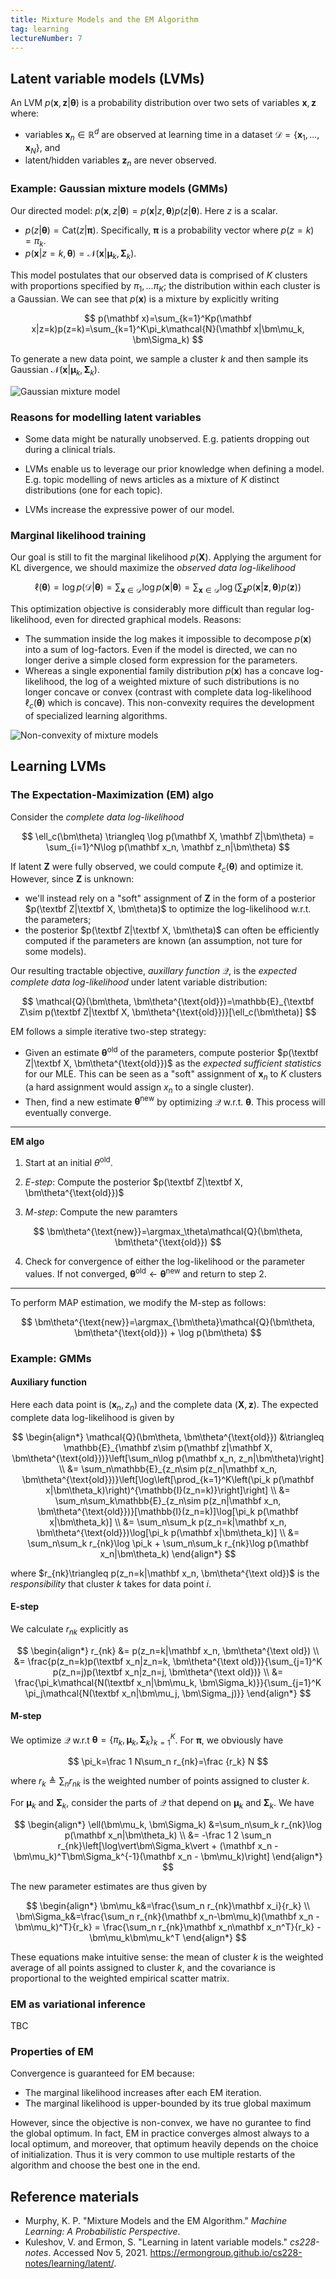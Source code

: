 ```yaml
---
title: Mixture Models and the EM Algorithm
tag: learning
lectureNumber: 7
---
```


## Latent variable models (LVMs)

An LVM $p(\mathbf x, \mathbf z|\bm\theta)$ is a probability distribution over two sets of variables $\mathbf x, \mathbf z$ where:

- variables $\mathbf x_n\in\mathbb{R}^d$ are observed at learning time in a dataset $\mathcal{D}=\{\mathbf x_1, ..., \mathbf x_N\}$, and
- latent/hidden variables $\mathbf z_n$ are never observed.

### Example: Gaussian mixture models (GMMs)

Our directed model: $p(\mathbf x, z|\bm\theta)=p(\mathbf x|z, \bm\theta)p(z|\bm\theta)$. Here $z$ is a scalar.

- $p(z|\bm\theta)=\text{Cat}(z|\bm\pi)$. Specifically, $\bm\pi$ is a probability vector where $p(z=k)=\pi_k$.
- $p(\mathbf x|z=k, \bm\theta)=\mathcal{N}(\mathbf x|\bm\mu_k, \bm\Sigma_k)$.

This model postulates that our observed data is comprised of $K$ clusters with proportions specified by $\pi_1, ...\pi_K$; the distribution within each cluster is a Gaussian. We can see that $p(\mathbf x)$ is a mixture by explicitly writing

$$
p(\mathbf x)=\sum_{k=1}^Kp(\mathbf x|z=k)p(z=k)=\sum_{k=1}^K\pi_k\mathcal{N}(\mathbf x|\bm\mu_k, \bm\Sigma_k)
$$

To generate a new data point, we sample a cluster $k$ and then sample its Gaussian $\mathcal{N}(\mathbf x|\bm\mu_k, \bm\Sigma_k)$.

![Gaussian mixture model](gmm.png)

### Reasons for modelling latent variables

- Some data might be naturally unobserved. E.g. patients dropping out during a clinical trials.

- LVMs enable us to leverage our prior knowledge when defining a model. E.g. topic modelling of news articles as a mixture of $K$ distinct distributions (one for each topic).

- LVMs increase the expressive power of our model.

### Marginal likelihood training

Our goal is still to fit the marginal likelihood $p(\mathbf X)$. Applying the argument for KL divergence, we should maximize the _observed data log-likelihood_

$$
\ell(\bm\theta)=\log p(\mathcal D|\bm\theta)=\sum_{\mathbf x\in \mathcal D}\log p(\mathbf x|\bm\theta)=\sum_{\mathbf x\in \mathcal D}\log\left(\sum_{\mathbf z} p(\mathbf x|\mathbf z, \bm\theta)p(\mathbf z)\right)
$$

This optimization objective is considerably more difficult than regular log-likelihood, even for directed graphical models. Reasons:

- The summation inside the log makes it impossible to decompose $p(\mathbf x)$ into a sum of log-factors. Even if the model is directed, we can no longer derive a simple closed form expression for the parameters.
- Whereas a single exponential family distribution $p(\mathbf x)$ has a concave log-likelihood, the log of a weighted mixture of such distributions is no longer concave or convex (contrast with complete data log-likelihood $\ell_c(\bm\theta)$ which is concave). This non-convexity requires the development of specialized learning algorithms.

![Non-convexity of mixture models](mixture-nonconvex.png)

## Learning LVMs

### The Expectation-Maximization (EM) algo

Consider the _complete data log-likelihood_

$$
\ell_c(\bm\theta)
\triangleq \log p(\mathbf X, \mathbf Z|\bm\theta)
= \sum_{i=1}^N\log p(\mathbf x_n, \mathbf z_n|\bm\theta)
$$

If latent $\mathbf Z$ were fully observed, we could compute $\ell_c(\bm\theta)$ and optimize it. However, since $\mathbf Z$ is unknown:

- we'll instead rely on a "soft" assignment of $\mathbf Z$ in the form of a posterior $p(\textbf Z|\textbf X, \bm\theta)$ to optimize the log-likelihood w.r.t. the parameters;
- the posterior $p(\textbf Z|\textbf X, \bm\theta)$ can often be efficiently computed if the parameters are known (an assumption, not ture for some models).

Our resulting tractable objective, _auxillary function_ $\mathcal Q$, is the _expected complete data log-likelihood_ under latent variable distribution:

$$
\mathcal{Q}(\bm\theta, \bm\theta^{\text{old}})=\mathbb{E}_{\textbf Z\sim p(\textbf Z|\textbf X, \bm\theta^{\text{old}})}[\ell_c(\bm\theta)]
$$

EM follows a simple iterative two-step strategy:

- Given an estimate $\bm\theta^{\text{old}}$ of the parameters, compute posterior $p(\textbf Z|\textbf X, \bm\theta^{\text{old}})$ as the _expected sufficient statistics_ for our MLE. This can be seen as a "soft" assignment of $\mathbf x_n$ to $K$ clusters (a hard assignment would assign $x_n$ to a single cluster).
- Then, find a new estimate $\bm\theta^{\text{new}}$ by optimizing $\mathcal{Q}$ w.r.t. $\bm\theta$. This process will eventually converge.

---

**EM algo**

1. Start at an initial $\theta^{\text{old}}$.

2. _E-step_: Compute the posterior $p(\textbf Z|\textbf X, \bm\theta^{\text{old}})$

3. _M-step_: Compute the new paramters

$$
\bm\theta^{\text{new}}=\argmax_\theta\mathcal{Q}(\bm\theta, \bm\theta^{\text{old}})
$$

4. Check for convergence of either the log-likelihood or the parameter values. If not converged, $\bm\theta^{\text{old}}\leftarrow\bm\theta^{\text{new}}$ and return to step 2.

---

To perform MAP estimation, we modify the M-step as follows:

$$
\bm\theta^{\text{new}}=\argmax_{\bm\theta}\mathcal{Q}(\bm\theta, \bm\theta^{\text{old}}) + \log p(\bm\theta)
$$

### Example: GMMs

#### Auxiliary function

Here each data point is $(\mathbf x_n, z_n)$ and the complete data $(\mathbf X, \mathbf z)$. The expected complete data log-likelihood is given by

$$
\begin{align*}
\mathcal{Q}(\bm\theta, \bm\theta^{\text{old}})
&\triangleq \mathbb{E}_{\mathbf z\sim p(\mathbf z|\mathbf X, \bm\theta^{\text{old}})}\left[\sum_n\log p(\mathbf x_n, z_n|\bm\theta)\right] \\
&= \sum_n\mathbb{E}_{z_n\sim p(z_n|\mathbf x_n, \bm\theta^{\text{old}})}\left[\log\left[\prod_{k=1}^K\left(\pi_k p(\mathbf x|\bm\theta_k)\right)^{\mathbb{I}(z_n=k)}\right]\right] \\
&= \sum_n\sum_k\mathbb{E}_{z_n\sim p(z_n|\mathbf x_n, \bm\theta^{\text{old}})}[\mathbb{I}(z_n=k)]\log[\pi_k p(\mathbf x|\bm\theta_k)] \\
&= \sum_n\sum_k p(z_n=k|\mathbf x_n, \bm\theta^{\text{old}})\log[\pi_k p(\mathbf x|\bm\theta_k)] \\
&= \sum_n\sum_k r_{nk}\log \pi_k + \sum_n\sum_k r_{nk}\log p(\mathbf x_n|\bm\theta_k)
\end{align*}
$$

where $r_{nk}\triangleq p(z_n=k|\mathbf x_n, \bm\theta^{\text old})$ is the _responsibility_ that cluster _k_ takes for data point $i$.

#### E-step

We calculate $r_{nk}$ explicitly as

$$
\begin{align*}
r_{nk}
&= p(z_n=k|\mathbf x_n, \bm\theta^{\text old}) \\
&= \frac{p(z_n=k)p(\textbf x_n|z_n=k, \bm\theta^{\text old})}{\sum_{j=1}^K p(z_n=j)p(\textbf x_n|z_n=j, \bm\theta^{\text old})} \\
&= \frac{\pi_k\mathcal{N(\textbf x_n|\bm\mu_k, \bm\Sigma_k)}}{\sum_{j=1}^K \pi_j\mathcal{N(\textbf x_n|\bm\mu_j, \bm\Sigma_j)}}
\end{align*}
$$

#### M-step

We optimize $\mathcal{Q}$ w.r.t $\bm\theta=\{\pi_k, \bm\mu_k, \bm\Sigma_k\}_{k=1}^K$. For $\bm\pi$, we obviously have

$$
\pi_k=\frac 1 N\sum_n r_{nk}=\frac {r_k} N
$$

where $r_k\triangleq \sum_n r_{nk}$ is the weighted number of points assigned to cluster $k$.

For $\bm\mu_k$ and $\bm\Sigma_k$, consider the parts of $\mathcal{Q}$ that depend on $\bm\mu_k$ and $\bm\Sigma_k$. We have

$$
\begin{align*}
\ell(\bm\mu_k, \bm\Sigma_k)
&=\sum_n\sum_k r_{nk}\log p(\mathbf x_n|\bm\theta_k) \\
&= -\frac 1 2 \sum_n r_{nk}\left[\log\vert\bm\Sigma_k\vert + (\mathbf x_n - \bm\mu_k)^T\bm\Sigma_k^{-1}(\mathbf x_n - \bm\mu_k)\right]
\end{align*}
$$

The new parameter estimates are thus given by

$$
\begin{align*}
\bm\mu_k&=\frac{\sum_n r_{nk}\mathbf x_i}{r_k} \\
\bm\Sigma_k&=\frac{\sum_n r_{nk}(\mathbf x_n-\bm\mu_k)(\mathbf x_n - \bm\mu_k)^T}{r_k} = \frac{\sum_n r_{nk}\mathbf x_n\mathbf x_n^T}{r_k} - \bm\mu_k\bm\mu_k^T
\end{align*}
$$

These equations make intuitive sense: the mean of cluster $k$ is the weighted average of all points assigned to cluster $k$, and the covariance is proportional to the weighted empirical scatter matrix.

### EM as variational inference

TBC

### Properties of EM

Convergence is guaranteed for EM because:

- The marginal likelihood increases after each EM iteration.
- The marginal likelihood is upper-bounded by its true global maximum

However, since the objective is non-convex, we have no gurantee to find the global optimum. In fact, EM in practice converges almost always to a local optimum, and moreover, that optimum heavily depends on the choice of initialization. Thus it is very common to use multiple restarts of the algorithm and choose the best one in the end.

## Reference materials

- Murphy, K. P. "Mixture Models and the EM Algorithm." _Machine Learning: A Probabilistic Perspective_.
- Kuleshov, V. and Ermon, S. "Learning in latent variable models." _cs228-notes_. Accessed Nov 5, 2021. https://ermongroup.github.io/cs228-notes/learning/latent/.

